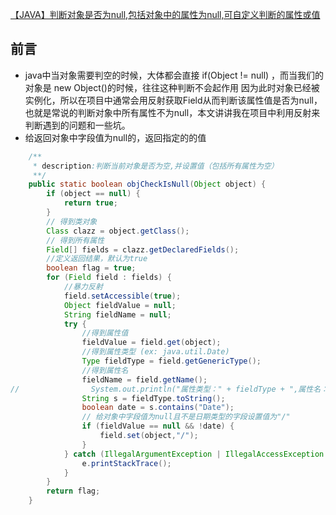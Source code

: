 [【JAVA】判断对象是否为null,包括对象中的属性为null,可自定义判断的属性或值](https://blog.csdn.net/qq_35566813/article/details/90914062) 

## 前言

- java中当对象需要判空的时候，大体都会直接 if(Object != null) ，而当我们的对象是 new Object()的时候，往往这种判断不会起作用
  因为此时对象已经被实例化，所以在项目中通常会用反射获取Field从而判断该属性值是否为null，也就是常说的判断对象中所有属性不为null，本文讲讲我在项目中利用反射来判断遇到的问题和一些坑。
- 给返回对象中字段值为null的，返回指定的的值

```java
    /**
     * description:判断当前对象是否为空,并设置值（包括所有属性为空）
     **/
    public static boolean objCheckIsNull(Object object) {
        if (object == null) {
            return true;
        }
        // 得到类对象
        Class clazz = object.getClass();
        // 得到所有属性
        Field[] fields = clazz.getDeclaredFields();
        //定义返回结果，默认为true
        boolean flag = true;
        for (Field field : fields) {
            //暴力反射
            field.setAccessible(true);
            Object fieldValue = null;
            String fieldName = null;
            try {
                //得到属性值
                fieldValue = field.get(object);
                //得到属性类型 (ex: java.util.Date)
                Type fieldType = field.getGenericType();
                //得到属性名
                fieldName = field.getName();
//                System.out.println("属性类型：" + fieldType + ",属性名：" + fieldName + ",属性值：" + fieldValue);
                String s = fieldType.toString();            
                boolean date = s.contains("Date");
                // 给对象中字段值为null且不是日期类型的字段设置值为"/"
                if (fieldValue == null && !date) {
                    field.set(object,"/");
                }
            } catch (IllegalArgumentException | IllegalAccessException e) {
                e.printStackTrace();
            }
        }
        return flag;
    }
```

